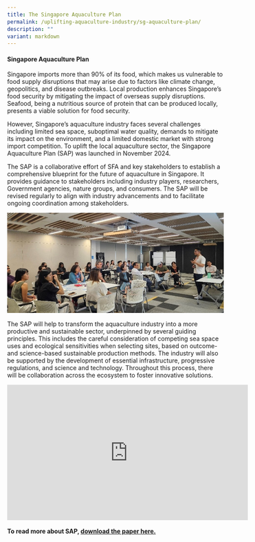 ```yaml
---
title: The Singapore Aquaculture Plan
permalink: /uplifting-aquaculture-industry/sg-aquaculture-plan/
description: ""
variant: markdown
---
```

#### Singapore Aquaculture Plan

Singapore imports more than 90% of its food, which makes us vulnerable to food supply disruptions that may arise due to factors like climate change, geopolitics, and disease outbreaks. Local production enhances Singapore’s food security by mitigating the impact of overseas supply disruptions. Seafood, being a nutritious source of protein that can be produced locally, presents a viable solution for food security.

However, Singapore’s aquaculture industry faces several challenges including limited sea space, suboptimal water quality, demands to mitigate its impact on the environment, and a limited domestic market with strong import competition. To uplift the local aquaculture sector, the Singapore Aquaculture Plan (SAP) was launched in November 2024.

The SAP is a collaborative effort of SFA and key stakeholders to establish a comprehensive blueprint for the future of aquaculture in Singapore. It provides guidance to stakeholders including industry players, researchers, Government agencies, nature groups, and consumers. The SAP will be revised regularly to align with industry advancements and to facilitate ongoing coordination among stakeholders.

![](/images/SAP1.jpg)
	
The SAP will help to transform the aquaculture industry into a more productive and sustainable sector, underpinned by several guiding principles. This includes the careful consideration of competing sea space uses and ecological sensitivities when selecting sites, based on outcome- and science-based sustainable production methods. The industry will also be supported by the development of essential infrastructure, progressive regulations, and science and technology. Throughout this process, there will be collaboration across the ecosystem to foster innovative solutions.

<iframe allowfullscreen="" allow="accelerometer; autoplay; clipboard-write; encrypted-media; gyroscope; picture-in-picture; web-share" frameborder="0" title="YouTube video player" src="https://www.youtube.com/embed/mKC0FA1bzvM?si=qylQVtHwBcNmKqqr" height="315" width="560"></iframe>

**To read more about SAP, [download the paper here.](https://www.sfa.gov.sg/docs/default-source/singapore-aquaculture-plan/singapore-aquaculture-plan.pdf)**